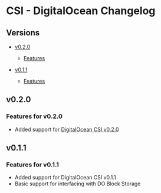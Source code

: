 # CSI - DigitalOcean Changelog

## Versions

- [v0.2.0](#v020)
  - [Features](#features-for-v020)

- [v0.1.1](#v011)
  - [Features](#features-for-v011)

## v0.2.0

### Features for v0.2.0

* Added support for [DigitalOcean CSI v0.2.0](https://github.com/digitalocean/csi-digitalocean/blob/v0.2.0/CHANGELOG.md#v020---20180905)

## v0.1.1

### Features for v0.1.1

* Added support for DigitalOcean CSI v0.1.1
* Basic support for interfacing with DO Block Storage
